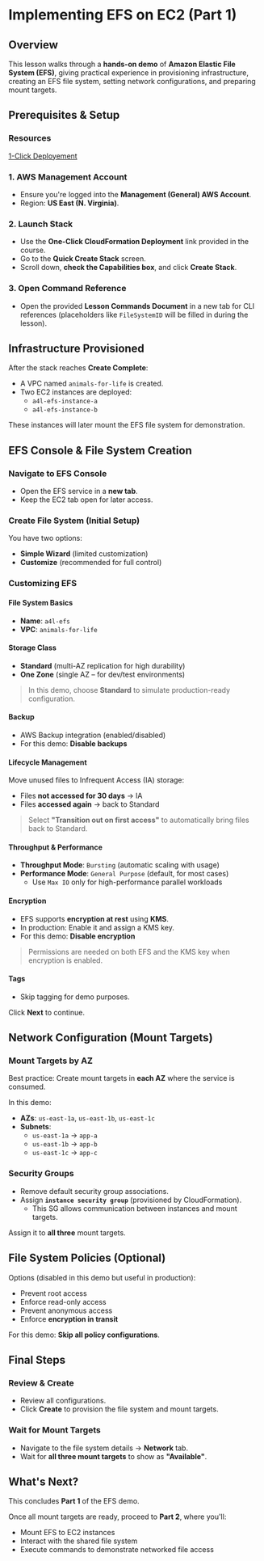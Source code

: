 # Implementing EFS on EC2 (Part 1)

## Overview

This lesson walks through a **hands-on demo** of **Amazon Elastic File System (EFS)**, giving practical experience in provisioning infrastructure, creating an EFS file system, setting network configurations, and preparing mount targets.

## Prerequisites & Setup

### Resources

[1-Click Deployement](https://console.aws.amazon.com/cloudformation/home?region=us-east-1#/stacks/create/review?templateURL=https://learn-cantrill-labs.s3.amazonaws.com/awscoursedemos/0019-aws-associate-storage-implementing-efs/A4L_TWO_EFS_EC2_AL2023.yaml&stackName=IMPLEMENTINGEFS)

### 1. AWS Management Account

- Ensure you're logged into the **Management (General) AWS Account**.
- Region: **US East (N. Virginia)**.

### 2. Launch Stack

- Use the **One-Click CloudFormation Deployment** link provided in the course.
- Go to the **Quick Create Stack** screen.
- Scroll down, **check the Capabilities box**, and click **Create Stack**.

### 3. Open Command Reference

- Open the provided **Lesson Commands Document** in a new tab for CLI references (placeholders like `FileSystemID` will be filled in during the lesson).

## Infrastructure Provisioned

After the stack reaches **Create Complete**:

- A VPC named `animals-for-life` is created.
- Two EC2 instances are deployed:
  - `a4l-efs-instance-a`
  - `a4l-efs-instance-b`

These instances will later mount the EFS file system for demonstration.

## EFS Console & File System Creation

### Navigate to EFS Console

- Open the EFS service in a **new tab**.
- Keep the EC2 tab open for later access.

### Create File System (Initial Setup)

You have two options:

- **Simple Wizard** (limited customization)
- **Customize** (recommended for full control)

### Customizing EFS

#### File System Basics

- **Name**: `a4l-efs`
- **VPC**: `animals-for-life`

#### Storage Class

- **Standard** (multi-AZ replication for high durability)
- **One Zone** (single AZ – for dev/test environments)

> In this demo, choose **Standard** to simulate production-ready configuration.

#### Backup

- AWS Backup integration (enabled/disabled)
- For this demo: **Disable backups**

#### Lifecycle Management

Move unused files to Infrequent Access (IA) storage:

- Files **not accessed for 30 days** → IA
- Files **accessed again** → back to Standard

> Select **"Transition out on first access"** to automatically bring files back to Standard.

#### Throughput & Performance

- **Throughput Mode**: `Bursting` (automatic scaling with usage)
- **Performance Mode**: `General Purpose` (default, for most cases)
  - Use `Max IO` only for high-performance parallel workloads

#### Encryption

- EFS supports **encryption at rest** using **KMS**.
- In production: Enable it and assign a KMS key.
- For this demo: **Disable encryption**

> Permissions are needed on both EFS and the KMS key when encryption is enabled.

#### Tags

- Skip tagging for demo purposes.

Click **Next** to continue.

## Network Configuration (Mount Targets)

### Mount Targets by AZ

Best practice: Create mount targets in **each AZ** where the service is consumed.

In this demo:

- **AZs**: `us-east-1a`, `us-east-1b`, `us-east-1c`
- **Subnets**:
  - `us-east-1a` → `app-a`
  - `us-east-1b` → `app-b`
  - `us-east-1c` → `app-c`

### Security Groups

- Remove default security group associations.
- Assign **`instance security group`** (provisioned by CloudFormation).
  - This SG allows communication between instances and mount targets.

Assign it to **all three** mount targets.

## File System Policies (Optional)

Options (disabled in this demo but useful in production):

- Prevent root access
- Enforce read-only access
- Prevent anonymous access
- Enforce **encryption in transit**

For this demo: **Skip all policy configurations**.

## Final Steps

### Review & Create

- Review all configurations.
- Click **Create** to provision the file system and mount targets.

### Wait for Mount Targets

- Navigate to the file system details → **Network** tab.
- Wait for **all three mount targets** to show as **"Available"**.

## What's Next?

This concludes **Part 1** of the EFS demo.

Once all mount targets are ready, proceed to **Part 2**, where you'll:

- Mount EFS to EC2 instances
- Interact with the shared file system
- Execute commands to demonstrate networked file access

